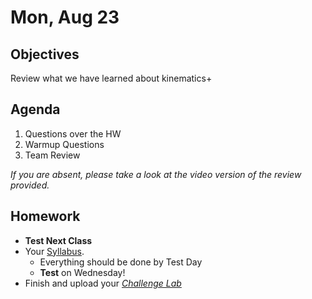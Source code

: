 Mon, Aug 23
=========  

Objectives
------------
Review what we have learned about kinematics+

Agenda  
---------  

 1. Questions over the HW
 2. Warmup Questions
 3. Team Review


*If you are absent, please take a look at the video version of the review provided.*


Homework
-------------  
- **Test Next Class**
- Your [Syllabus](https://avon.schoology.com/course/5138386902/materials?f=469192557). 
	- Everything should be done by Test Day
	- __Test__ on Wednesday!
- Finish and upload your [*Challenge Lab*][lab]

[vid]: https://youtu.be/N1Jut9B96Ro
[lab]: https://avon.schoology.com/assignment/5217769944/
<!--stackedit_data:
eyJoaXN0b3J5IjpbMjE0NTcxNzc2NCwtMjA5OTc3NTIyNSwtMT
g0NzA5NTIzMCwxOTU5MjE3MTczLDU3ODg1MTMzOCwtMTk3NzYw
MDY0NSwtMTQ2MTcyMTY0NywtMTI5NjE1MTUwOCwtMTEzOTc2NT
kzNiw0ODU1MzEzMjcsLTM4MDAzMzk5LC03ODgwNjIzLC00NTI3
MTkxMzQsLTg0NDM4NjUsLTExMTM1ODg3MCwxNDQyODY2OTY1LC
05NDAzMjI5ODYsLTc3ODI4ODAyNiw1NDYzMzE4MjMsNTYxNjIy
Njk4XX0=
-->